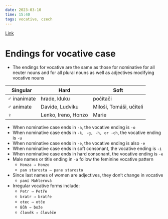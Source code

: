```yaml
---
date: 2023-03-10
time: 15:40
tags: vocative, czech
---
```


[Link](http://cokdybysme.net/pdfs/vocative.pdf)

# Endings for vocative case

-   The endings for vocative are the same as those for nominative for all neuter nouns and for all plural nouns as well as adjectives modifying vocative nouns

| Singular     | Hard                | Soft                    |
| ------------ | ------------------- | ----------------------- |
| ♂︎ inanimate | hrade, kluku        | počítači                |
| ♂︎ animate   | Davide, Ludviku     | Miloši, Tomáši, učiteli |
| ♀︎           | Lenko, Ireno, Honzo | Marie                   | 

-   When nominative case ends in `-a`, the vocative ending is `-o`
-   When nominative case ends in `-k, -g, -h, or -ch`, the vocative ending is `-u`
-   When nominative case ends in `-e`, the vocative ending is also `-e`
-   When nominative case ends in soft consonant, the vocative ending is `-i`
-   When nominative case ends in hard consonant, the vocative ending is `-e`
-   Male names or title ending in `-a` follow the feminine vocative pattern
    -   `Honza ⇒ Honzo`
    -   `pan starosta ⇒ pane starosto`
-   Since last names of women are adjectives, they don’t change in vocative
    -   `paní Mahlerová`
-   Irregular vocative forms include:
    -   `Petr ⇒ Petře`
    -   `bratr ⇒ bratře`
    -   `otec ⇒ otče`
    -   `Bůh ⇒ bože`
    -   `člověk ⇒ člověče`